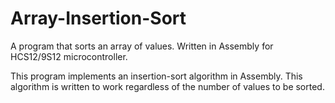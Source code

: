 # Array-Insertion-Sort
A program that sorts an array of values. Written in Assembly for HCS12/9S12 microcontroller.

This program implements an insertion-sort algorithm in Assembly. This algorithm is written to work regardless of the number of values to be sorted.
